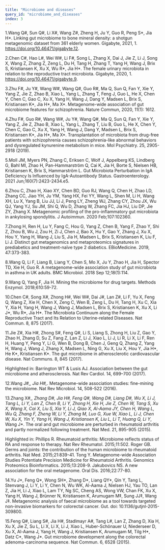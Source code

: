 ```yaml
---
title: "Microbiome and diseases"
query_id: "microbiome_and_diseases"
index: 3
---
```


1.Wang Q#, Sun Q#, Li X#, Wang Z#, Zheng H, Ju Y, Guo R, Peng S*, Jia H*. Linking gut microbiome to bone mineral density: a shotgun        metagenomic dataset from 361 elderly women. Gigabyte, 2021, 1. https://doi.org/10.46471/gigabyte.12.

2.Chen C#, Hao L#, Wei W#, Li F#, Song L, Zhang X, Dai J, Jie Z, Li J, Song X, Wang Z, Zhang Z, Zeng L, Du H, Tang H, Zhang T, Yang H, Wang J, Brix S, Kristiansen K, Xu X, Wu R*, Jia H*. The female urinary microbiota in relation to the reproductive tract microbiota. Gigabyte, 2020, 1. https://doi.org/10.46471/gigabyte.9.

3.Zhu F#, Ju Y#, Wang W#, Wang Q#, Guo R#, Ma Q, Sun Q, Fan Y, Xie Y, Yang Z, Jie Z, Zhao B, Xiao L, Yang L, Zhang T, Feng J, Guo L, He X, Chen Y, Chen C, Gao C, Xu X, Yang H, Wang J, Dang Y, Madsen L, Brix S, Kristiansen K*, Jia H*, Ma X*. Metagenome-wide association of gut microbiome features for schizophrenia. Nature Commun, 2020, 11(1): 1612.

4.Zhu F#, Guo R#, Wang W#, Ju Y#, Wang Q#, Ma Q, Sun Q, Fan Y, Xie Y, Yang Z, Jie Z, Zhao B, Xiao L, Yang L, Zhang T, Liu B, Guo L, He X, Chen Y, Chen C, Gao C, Xu X, Yang H, Wang J, Dang Y, Madsen L, Brix S, Kristiansen K*, Jia H*, Ma X*. Transplantation of microbiota from drug-free patients with schizophrenia causes schizophrenia-like abnormal behaviors and dysregulated kynurenine metabolism in mice. Mol Psychiatry. 25, 2905-2918 (2019).

5.Moll JM, Myers PN, Zhang C, Eriksen C, Wolf J, Appelberg KS, Lindberg G, Bahl MI, Zhao H, Pan-Hammarström Q, Cai K, Jia H, Borte S, Nielsen HB, Kristiansen K, Brix S, Hammarström L. Gut Microbiota Perturbation in IgA Deficiency Is Influenced by IgA-Autoantibody Status. Gastroenterology. 2021 Jun;160(7):2423-2434.e5.

6.Zhou C, Zhao H, Xiao XY, Chen BD, Guo RJ, Wang Q, Chen H, Zhao LD, Zhang CC, Jiao YH, Ju YM, Yang HX, Fei YY, Wang L, Shen M, Li H, Wang XH, Lu X, Yang B, Liu JJ, Li J, Peng LY, Zheng WJ, Zhang CY, Zhou JX, Wu QJ, Yang YJ, Su JM, Shi Q, Wu D, Zhang W, Zhang FC, Jia HJ, Liu DP, Jie ZY, Zhang X. Metagenomic profiling of the pro-inflammatory gut microbiota in ankylosing spondylitis. J Autoimmun. 2020 Feb;107:102360.

7.Zhong H, Ren H, Lu Y, Fang C, Hou G, Yang Z, Chen B, Yang F, Zhao Y, Shi Z, Zhou B, Wu J, Zou H, Zi J, Chen J, Bao X, Hu Y, Gao Y, Zhang J, Xu X, Hou Y, Yang H, Wang J, Liu S, Jia H, Madsen L, Brix S, Kristiansen K, Liu F, Li J. Distinct gut metagenomics and metaproteomics signatures in prediabetics and treatment-naïve type 2 diabetics. EBioMedicine. 2019, 47:373-383.

8.Wang Q, Li F, Liang B, Liang Y, Chen S, Mo X, Ju Y, Zhao H, Jia H, Spector TD, Xie H, Guo R. A metagenome-wide association study of gut microbiota in asthma in UK adults. BMC Microbiol. 2018 Sep 12;18(1):114.

9.Wang Q, Yang F, Jia H. Mining the microbiome for drug targets. Methods Enzymol. 2018;610:59-72.

10.Chen C#, Song X#, Zhong H#, Wei W#, Dai J#, Lan Z#, Li F, Yu X, Feng Q, Wang Z, Xie H, Chen X, Zeng C, Wen B, Zeng L, Du H, Tang H, Xu C, Xia Y, Xia H, Yang H, Wang J, Wang J, Madsen L, Brix S, Kristiansen K, Xu X, Li J*, Wu R*, Jia H*. The Microbiota Continuum along the Female Reproductive Tract and Its Relation to Uterine-related Diseases. Nat Commun. 8, 875 (2017).

11.Jie Z#, Xia H#, Zhong S#, Feng Q#, Li S, Liang S, Zhong H, Liu Z, Gao Y, Zhao H, Zhang D, Su Z, Fang Z, Lan Z, Li J, Xiao L, Li J, Li R, Li X, Li F, Ren H, Huang Y, Peng Y, Li G, Wen B, Dong B, Chen J, Geng Q, Zhang Z, Yang H, Wang J, Wang J, Zhang X, Madsen L, Ning G, Xu X, Liu X, Hou Y, Jia H*, He K*, Kristiansen K*. The gut microbiome in atherosclerotic cardiovascular disease. Nat Communs. 8, 845 (2017).

Highlighted in:
Barrington WT & Lusis AJ. Association between the gut microbiome and atherosclerosis. Nat Rev Cardiol. 14, 699–700 (2017).

12.Wang J#,*, Jia H#,*. Metagenome-wide association studies: fine-mining the microbiome. Nat Rev Microbiol. 14, 508-522 (2016).

13.Zhang X#,*, Zhang D#, Jia H#, Feng Q#, Wang D#, Liang D#, Wu X, Li J, Tang L, Li Y, Lan Z, Chen B, Li Y, Zhong H, Xie H, Jie Z, Chen W, Tang S, Xu X, Wang X, Cai X, Liu S, Xia Y, Li J, Qiao X, Al-Aama JY, Chen H, Wang L, Wu Q, Zhang F, Zheng W, Li Y, Zhang M, Luo G, Xue W, Xiao L, Li J, Chen W, Xu X, Yin Y, Yang H, Wang J, Kristiansen K, Liu L, Li T, Huang Q, Li Y*, Wang J*. The oral and gut microbiome are perturbed in rheumatoid arthritis and partly normalized following treatment. Nat Med. 21, 895-905 (2015).

Highlighted in:
Phillips R. Rheumatoid arthritis: Microbiome reflects status of RA and response to therapy. Nat Rev Rheumatol. 2015;11:502.
Roger GB. Germs and joints: the contribution of the human microbiome to rheumatoid arthritis. Nat Med. 2015;21:839-41.
Tong Y. Metagenome-wide Association Studies Potentiate Precision Medicine for Rheumatoid Arthritis. Genomics Proteomics Bioinformatics. 2015;13:208-9.
Jakubovics NS. A new association for the oral metagenome. Oral Dis. 2016;22:77-80.

14.Yu J*, Feng Q*, Wong SH*, Zhang D*, Liang QY*, Qin Y, Tang L, Stenvang J, Li Y, Li Y, Chen N, Wu WK, Al-Aama J, Nielsen HJ, Yau TO, Lan Z, Jia H, Li J, Xiao L, Lam TY, Ng SC, Cheng AS, Wong VW, Chan FK, Xu X, Yang H, Wang J, Brünner N, Kristiansen K, Arumugam M‡, Sung JJ‡, Wang J‡. Metagenomic analysis of faecal microbiome as a tool towards targeted non-invasive biomarkers for colorectal cancer. Gut. doi: 10.1136/gutjnl-2015-309800.

15.Feng Q#, Liang S#, Jia H#, Stadlmayr A#, Tang L#, Lan Z, Zhang D, Xia H, Xu X, Jie Z, Su L, Li X, Li X, Li J, Xiao L, Huber-Schönauer U, Niederseer D, Xu X, Al-Aama J, Yang H, Wang J, Kristiansen K, Arumugam M, Tilg H*, Datz C*, Wang J*. Gut microbiome development along the colorectal adenoma-carcinoma sequence. Nat Commun. 6, 6528 (2015).